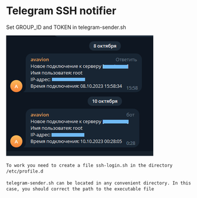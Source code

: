 # Telegram SSH notifier

Set GROUP_ID and TOKEN in telegram-sender.sh

![Example](./example.png)

```
To work you need to create a file ssh-login.sh in the directory /etc/profile.d

telegram-sender.sh can be located in any convenient directory. In this case, you should correct the path to the executable file
```